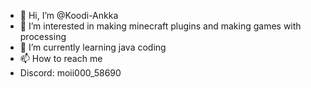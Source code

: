 - 👋 Hi, I’m @Koodi-Ankka
- 👀 I’m interested in making minecraft plugins and making games with processing
- 🌱 I’m currently learning java coding
- 📫 How to reach me
- Discord: moii000_58690

<!---
Koodi-Ankka/Koodi-Ankka is a very ✨ special ✨ repository because its `README.md` (this file) appears on your GitHub profile.
You can click the Preview link to take a look at your changes.
--->
